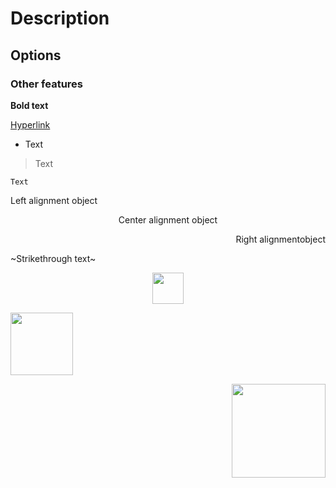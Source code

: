 # Description
## Options
### Other features

**Bold text**

[Hyperlink](https://github.com/PycmShoma/Text_Formatting)

- Text 

> Text 

` Text `

<p align="left">Left alignment object</p>

<p align="center">Center alignment object</p>

<p align="right">Right alignmentobject</p>

~Strikethrough text~

<p align="center">
<img width="50" height="50" src="https://github.com/PycmShoma/Text_Formatting/blob/main/img/ball.jpg">
</p>

<p align="left">
<img width="100" height="100" src="https://github.com/PycmShoma/Text_Formatting/blob/main/img/ball.jpg">
</p>

<p align="right">
<img width="150" height="150" src="https://github.com/PycmShoma/Text_Formatting/blob/main/img/ball.jpg">
</p>

